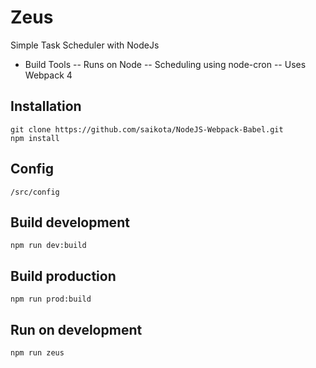 # Zeus
Simple Task Scheduler with NodeJs 

- Build Tools
-- Runs on Node
-- Scheduling using node-cron
-- Uses Webpack 4


## Installation

```
git clone https://github.com/saikota/NodeJS-Webpack-Babel.git
npm install
```

## Config

```
/src/config
```

## Build development

```
npm run dev:build
```

## Build production

```
npm run prod:build
```

## Run on development

```
npm run zeus
```